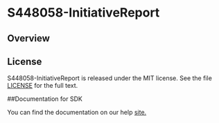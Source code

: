 S448058-InitiativeReport
=========================

## Overview


## License

S448058-InitiativeReport is released under the MIT license.  See the file [LICENSE](./LICENSE) for the full text.

##Documentation for SDK

You can find the documentation on our help [site.](https://help.rallydev.com/apps/2.1/doc/)
